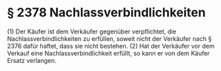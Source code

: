 # § 2378 Nachlassverbindlichkeiten
(1) Der Käufer ist dem Verkäufer gegenüber verpflichtet, die Nachlassverbindlichkeiten zu erfüllen, soweit nicht der Verkäufer nach § 2376 dafür haftet, dass sie nicht bestehen.
(2) Hat der Verkäufer vor dem Verkauf eine Nachlassverbindlichkeit erfüllt, so kann er von dem Käufer Ersatz verlangen.